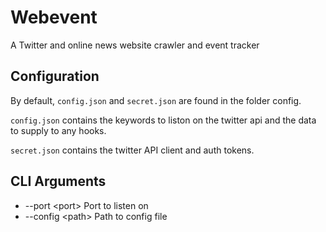 # Webevent
A Twitter and online news website crawler and event tracker

## Configuration
By default, `config.json` and `secret.json` are found in the folder config.

`config.json` contains the keywords to liston on the twitter api and the data to supply to any hooks.

`secret.json` contains the twitter API client and auth tokens.

## CLI Arguments
 - --port <port\> Port to listen on
 - --config <path\> Path to config file
